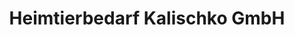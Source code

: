 ---
title: "Heimtierbedarf Kalischko GmbH"
url: /ingolstadt/heimtierbedarf-kalischko-gmbh/
shop: Tiere
---